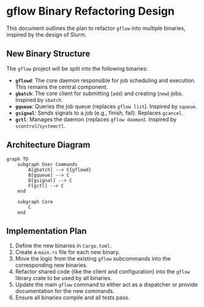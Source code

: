 # gflow Binary Refactoring Design

This document outlines the plan to refactor `gflow` into multiple binaries, inspired by the design of Slurm.

## New Binary Structure

The `gflow` project will be split into the following binaries:

- **`gflowd`**: The core daemon responsible for job scheduling and execution. This remains the central component.
- **`gbatch`**: The core client for submitting (`add`) and creating (`new`) jobs. Inspired by `sbatch`.
- **`gqueue`**: Queries the job queue (replaces `gflow list`). Inspired by `squeue`.
- **`gsignal`**: Sends signals to a job (e.g., finish, fail). Replaces `gcancel`.
- **`gctl`**: Manages the daemon (replaces `gflow daemon`). Inspired by `scontrol`/`systemctl`.

## Architecture Diagram

```mermaid
graph TD
    subgraph User Commands
        A[gbatch] --> C{gflowd}
        B[gqueue] --> C
        D[gsignal] --> C
        F[gctl] --> C
    end

    subgraph Core
        C
    end
```

## Implementation Plan

1.  Define the new binaries in `Cargo.toml`.
2.  Create a `main.rs` file for each new binary.
3.  Move the logic from the existing `gflow` subcommands into the corresponding new binaries.
4.  Refactor shared code (like the client and configuration) into the `gflow` library crate to be used by all binaries.
5.  Update the main `gflow` command to either act as a dispatcher or provide documentation for the new commands.
6.  Ensure all binaries compile and all tests pass.
